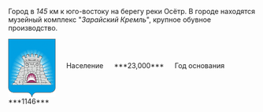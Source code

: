 <!--2021-10-31 01:30:04-->
Город в *145* км к юго-востоку на берегу реки Осётр.
В городе находятся музейный комплекс "*Зарайский Кремль*", крупное обувное производство.

<span class="dt">
  <img src="Zaraysk.gif" align="middle" width="96px"> &emsp; 
<span class="dtc">
  Население &emsp; ***23,000*** &emsp;
  Год&nbsp;основания &emsp; ***1146***
</span>
</span>